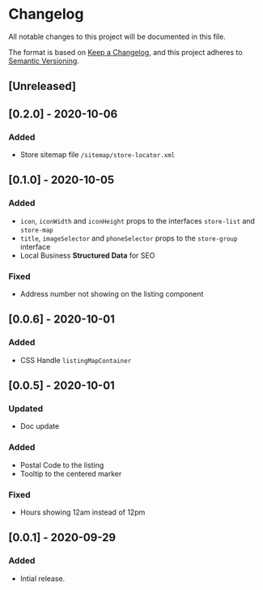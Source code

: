 # Changelog

All notable changes to this project will be documented in this file.

The format is based on [Keep a Changelog](https://keepachangelog.com/en/1.0.0/),
and this project adheres to [Semantic Versioning](https://semver.org/spec/v2.0.0.html).

## [Unreleased]

## [0.2.0] - 2020-10-06

### Added

- Store sitemap file `/sitemap/store-locator.xml`

## [0.1.0] - 2020-10-05

### Added

- `icon`, `iconWidth` and `iconHeight` props to the interfaces `store-list` and `store-map`
- `title`, `imageSelector` and `phoneSelector` props to the `store-group` interface
- Local Business **Structured Data** for SEO

### Fixed

- Address number not showing on the listing component

## [0.0.6] - 2020-10-01

### Added

- CSS Handle `listingMapContainer`

## [0.0.5] - 2020-10-01

### Updated

- Doc update

### Added

- Postal Code to the listing
- Tooltip to the centered marker

### Fixed

- Hours showing 12am instead of 12pm

## [0.0.1] - 2020-09-29

### Added

- Intial release.
